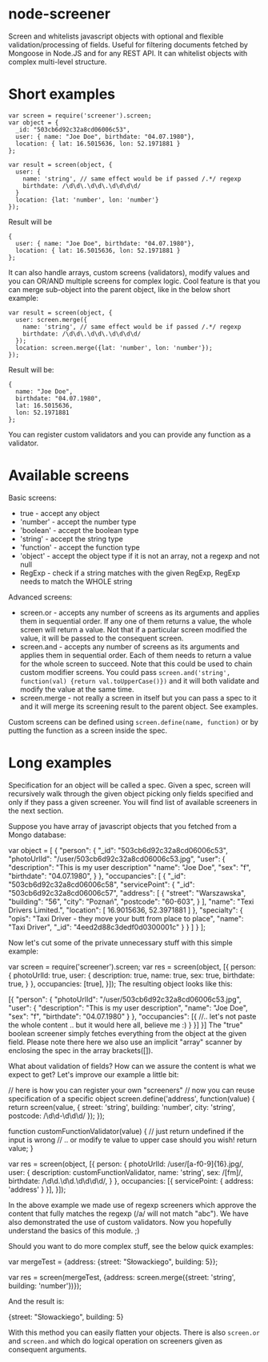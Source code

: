 node-screener
=============

Screen and whitelists javascript objects with optional and flexible validation/processing of fields. Useful for filtering documents fetched by Mongoose in Node.JS and for any REST API. It can whitelist objects with complex multi-level structure.

Short examples
=============

    var screen = require('screener').screen;
    var object = {
      _id: "503cb6d92c32a8cd06006c53",
      user: { name: "Joe Doe", birthdate: "04.07.1980"},
      location: { lat: 16.5015636, lon: 52.1971881 }
    };

    var result = screen(object, {
      user: {
        name: 'string', // same effect would be if passed /.*/ regexp
        birthdate: /\d\d\.\d\d\.\d\d\d\d/
      }
      location: {lat: 'number', lon: 'number'}
    });

Result will be

    {
      user: { name: "Joe Doe", birthdate: "04.07.1980"},
      location: { lat: 16.5015636, lon: 52.1971881 }
    };

It can also handle arrays, custom screens (validators), modify values and you can OR/AND multiple screens for complex logic. Cool feature is that you can merge sub-object into the parent object, like in the below short example:

    var result = screen(object, {
      user: screen.merge({
        name: 'string', // same effect would be if passed /.*/ regexp
        birthdate: /\d\d\.\d\d\.\d\d\d\d/
      });
      location: screen.merge({lat: 'number', lon: 'number'});
    });

Result will be:

    {
      name: "Joe Doe",
      birthdate: "04.07.1980",
      lat: 16.5015636,
      lon: 52.1971881
    };

You can register custom validators and you can provide any function as a validator.

Available screens
=============

Basic screens:

* true - accept any object
* 'number' - accept the number type
* 'boolean' - accept the boolean type
* 'string' - accept the string type
* 'function' - accept the function type
* 'object' - accept the object type if it is not an array, not a regexp and not null
* RegExp - check if a string matches with the given RegExp, RegExp needs to match the WHOLE string

Advanced screens:

* screen.or - accepts any number of screens as its arguments and applies them in sequential order. If any one of them returns a value, the whole screen will return a value. Not that if a particular screen modified the value, it will be passed to the consequent screen.
* screen.and - accepts any number of screens as its arguments and applies them in sequential order. Each of them needs to return a value for the whole screen to succeed. Note that this could be used to chain custom modifier screens. You could pass `screen.and('string', function(val) {return val.toUpperCase()})` and it will both validate and modify the value at the same time.
* screen.merge - not really a screen in itself but you can pass a spec to it and it will merge its screening result to the parent object. See examples.

Custom screens can be defined using `screen.define(name, function)` or by putting the function as a screen inside the spec.

Long examples
=============

Specification for an object will be called a spec. Given a spec, screen will recursively
walk through the given object picking only fields specified and only if they pass
a given screener. You will find list of available screeners in the next section.

Suppose you have array of javascript objects that you fetched from a Mongo database:

  var object = [
    {
      "person": {
        "_id": "503cb6d92c32a8cd06006c53",
        "photoUrlId": "/user/503cb6d92c32a8cd06006c53.jpg",
        "user": {
          "description": "This is my user description"
          "name": "Joe Doe",
          "sex": "f",
          "birthdate": "04.07.1980",
        }
      },
      "occupancies": [
        {
          "_id": "503cb6d92c32a8cd06006c58",
          "servicePoint": {
            "_id": "503cb6d92c32a8cd06006c57",
            "address": [
              {
                "street": "Warszawska",
                "building": "56",
                "city": "Poznań",
                "postcode": "60-603",
              }
            ],
            "name": "Texi Drivers Limited.",
            "location": [
              16.9015636,
              52.3971881
            ]
          },
          "specialty": {
            "opis": "Taxi Driver - they move your butt from place to place",
            "name": "Taxi Driver",
            "_id": "4eed2d88c3dedf0d0300001c"
          }
        }
      ]
    }
  ];

Now let's cut some of the private unnecessary stuff with this simple example:

  var screen = require('screener').screen;
  var res = screen(object, [{
    person: {
      photoUrlId: true,
      user: {
        description: true,
        name: true,
        sex: true,
        birthdate: true,
      }
    },
    occupancies: [true],
  }]);
The resulting object looks like this:

  [{
    "person": {
      "photoUrlId": "/user/503cb6d92c32a8cd06006c53.jpg",
      "user": {
        "description": "This is my user description",
        "name": "Joe Doe",
        "sex": "f",
        "birthdate": "04.07.1980"
      }
    },
    "occupancies": [{
  //.. let's not paste the whole content .. but it would here all, believe me :)
      }
    }]
  }]
The "true" boolean screener simply fetches everything from the object at the given field.
Please note there here we also use an implicit "array" scanner by enclosing the spec in the array brackets([]).

What about validation of fields? How can we assure the content is what we expect to get?
Let's improve our example a little bit:

  // here is how you can register your own "screeners"
  // now you can reuse specification of a specific object
  screen.define('address', function(value) {
    return screen(value, {
      street: 'string',
      building: 'number',
      city: 'string',
      postcode: /\d\d-\d\d\d/
    });
  });

  function customFunctionValidator(value) {
    // just return undefined if the input is wrong
    // .. or modify te value to upper case should you wish!
    return value;
  }

  var res = screen(object, [{
    person: {
      photoUrlId: /user\/[a-f0-9]{16}\.jpg/,
      user: {
        description: customFunctionValidator,
        name: 'string',
        sex: /[fm]/,
        birthdate: /\d\d\.\d\d\.\d\d\d\d/,
      }
    },
    occupancies: [{
      servicePoint: {
        address: 'address'
      }
    }],
  }]);

In the above example we made use of regexp screeners which approve the content that fully matches the regexp (/a/ will not match "abc"). We have also demonstrated the use of custom validators. Now you hopefully understand the basics of this module. ;)

Should you want to do more complex stuff, see the below quick examples:

  var mergeTest = {address: {street: "Słowackiego", building: 5}};

  var res = screen(mergeTest, {address: screen.merge({street: 'string', building: 'number'})});

And the result is:

  {street: "Słowackiego", building: 5}

With this method you can easily flatten your objects. There is also `screen.or` and `screen.and` which do logical operation on screeners given as consequent arguments.